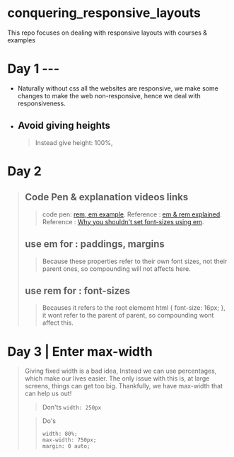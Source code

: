 # conquering_responsive_layouts

This repo focuses on dealing with responsive layouts with courses &amp; examples

# Day 1 ---

- Naturally without css all the websites are responsive, we make some changes to make the web non-responsive, hence we deal with responsiveness.

- ## Avoid giving heights
  > Instead give height: 100%,

# Day 2

> ## Code Pen & explanation videos links
>
> > code pen: [rem, em example](https://codepen.io/kevinpowell/pen/RKdjXe).
> > Reference : [em & rem explained](https://youtu.be/_-aDOAMmDHI?si=95p3mFROtT0u6-dq).
> > Reference : [Why you shouldn't set font-sizes using em](https://youtu.be/pautqDqa54I?si=BiSS70RjLNT_oskm).
>
> ## use em for : **paddings, margins**
>
> > Because these properties refer to their own font sizes, not their parent ones, so compounding will not affects here.
>
> ## use rem for : **font-sizes**
>
> > Becauses it refers to the root elememt html { font-size: 16px; }, it wont refer to the parent of parent, so compounding wont affect this.

# Day 3 | Enter max-width

> Giving fixed width is a bad idea,
> Instead we can use percentages, which make our lives easier.
> The only issue with this is, at large screens, things can get too big. Thankfully, we have max-width that can help us out!
>
> > Don'ts
> > `width: 250px`
>
> > Do's
> >
> > ```
> > width: 80%;
> > max-width: 750px;
> > margin: 0 auto;
> > ```

```

```
